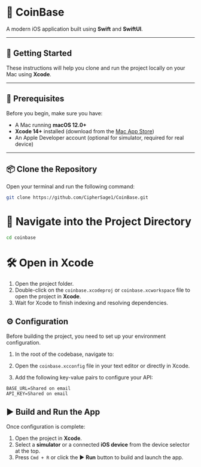 # 📱 CoinBase

A modern iOS application built using **Swift** and **SwiftUI**.

---

## 🚀 Getting Started

These instructions will help you clone and run the project locally on your Mac using **Xcode**.

---

## 🧰 Prerequisites

Before you begin, make sure you have:

- A Mac running **macOS 12.0+**
- **Xcode 14+** installed (download from the [Mac App Store](https://apps.apple.com/us/app/xcode/id497799835))
- An Apple Developer account (optional for simulator, required for real device)

---

## 📦 Clone the Repository

Open your terminal and run the following command:

```bash
git clone https://github.com/CipherSage1/CoinBase.git
```

# 📂 Navigate into the Project Directory

```bash
cd coinbase
```

# 🛠️ Open in Xcode

1. Open the project folder.
2. Double-click on the `coinbase.xcodeproj` or `coinbase.xcworkspace` file to open the project in **Xcode**.
3. Wait for Xcode to finish indexing and resolving dependencies.

## ⚙️ Configuration

Before building the project, you need to set up your environment configuration.

1. In the root of the codebase, navigate to:

2. Open the `coinbase.xcconfig` file in your text editor or directly in Xcode.

3. Add the following key-value pairs to configure your API:

```xcconfig
BASE_URL=Shared on email
API_KEY=Shared on email
```

## ▶️ Build and Run the App

Once configuration is complete:

1. Open the project in **Xcode**.
2. Select a **simulator** or a connected **iOS device** from the device selector at the top.
3. Press `Cmd + R` or click the ▶️ **Run** button to build and launch the app.
